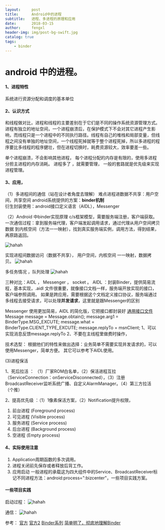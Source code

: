 ```yaml
---
layout:     post
title:      Android中的进程
subtitle:   进程、多进程的原理和应用
date:       2018-03-15
author:     fengxl
header-img: img/post-bg-swift.jpg
catalog: true
tags:
    - binder
---
```


# android 中的进程。

#### 1、进程特性
系统进行资源分配和调度的基本单位

#### 2、认识方式
和线程做对比，进程和线程的主要差别在于它们是不同的操作系统资源管理方式。进程有独立的地址空间，一个进程崩溃后，在保护模式下不会对其它进程产生影响，而线程只是一个进程中的不同执行路径。线程有自己的堆栈和局部变量，但线程之间没有单独的地址空间，一个线程死掉就等于整个进程死掉，所以多进程的程序要比多线程的程序健壮，但在进程切换时，耗费资源较大，效率要差一些。

单个进程崩溃，不会影响其他进程，
每个进程分配的内存是有限的，使用多进程分担主进程的内存消耗。
进程多了 ，就需要管理，  一般的套路就是优先级来实现进程管理。


#### 3、应用，
（1）多进程间的通信（站在设计者角度去理解）
难点进程进数据不共享：用户空间，共享空间
android系统提供的方案：**binder机制**  
衍生封装使用：android接口定义语言（AIDL），Messenger

（2）Android 中binder实现原理
c/s框架模型，需要服务端注册，客户端获取。
一次通信过程：拿到服务端代理，客户端发起调用请求，通过代理从用户空间拷贝数据 到内核空间（方法一一映射），找到真实服务端实例，调用方法，得到结果，再原路返回。

![hahah](https://fengxl28.github.io/image/progress/binder1.png)

实现进程间数据访问（数据不共享）， 用户空间，内核空间  一一映射，数据拷贝。
![hahah](https://fengxl28.github.io/image/progress/binder2.jpg)

多任务情况 ，队列处理
![hahah](https://fengxl28.github.io/image/progress/binder3.png)

三种对比：AIDL ， Messenger ， socket 。
AIDL ：封装Binder，提供简易流程，基本实现，.aidl 文件很重要，就像接口文档一样，服务端开放实现的接口，客户端参照调用。 如果是跨应用，需要根据这个文档定义接口协议，服务端通过多线程去接受请求，可以处理**并发请求**，这里就是跟Messenger的区别

Messenger
使用更加简易，AIDL 的简化版，它把接口都封装好
[通用接口文件](http://book2s.com/java/src/package/android/os/imessenger.html)
Message message = Message.obtain();
message.arg1 = BinderType.MSG_EXCUTE;
message.what = BinderType.CLIENT_TYPE_EXCUTE;
message.replyTo = msnClient;
1、可以实现消息反馈message.replyTo
2、不要在主线程里做费时操作，

技术选型：
根据他们的特性来做出选择：业务简单不需要实现并发请求的，可以使用Messenger，简单方便。 其它可以参考下AIDL使用。

(3)进程保活

1、死后拉活 ： （1）厂家ROM白名单，（2）保活进程互拉（ServiceConnection：onServiceDisconnected），（3）注册BroadcastReceiver监听系统广播、自定义AlarmManager。（4）第三方拉活（个推）

2、提高优先级 ：（1）1像素保活方案，（2）Notification提升权限，

1. 前台进程 (Foreground process)
2. 可见进程 (Visible process)
3. 服务进程 (Service process)
4. 后台进程 (Background process)
5. 空进程 (Empty process)

#### 4、实际使用注意
1. Application周期函数的多次调用。
2. 进程关闭前先保存或者释放后背工作。
3. 应用启动
一般进程的承载这为四大组件中的Service、BroadcastReceiver标记不同进程方法：android:process=":bizcenter"，一些项目实践方案。

#### 一些项目实践
启动过程：
![hahah](https://fengxl28.github.io/image/progress/启动流程.png)

通信：
![hahah](https://fengxl28.github.io/image/progress/进程通信.png)

参考：
[官方](https://developer.android.com/guide/components/aidl?hl=zh-cn)
[官方2](https://developer.android.com/guide/components/bound-services?hl=zh-cn)
[Binder系列](http://gityuan.com/2015/10/31/binder-prepare/)
[简单明了，彻底地理解Binder](https://www.jianshu.com/p/04a034cbbc27)



